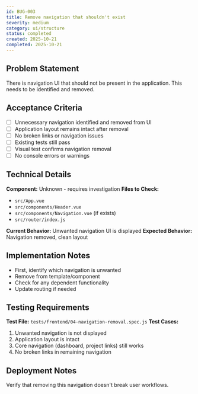 ```yaml
---
id: BUG-003
title: Remove navigation that shouldn't exist
severity: medium
category: ui/structure
status: completed
created: 2025-10-21
completed: 2025-10-21
---
```


## Problem Statement
There is navigation UI that should not be present in the application. This needs to be identified and removed.

## Acceptance Criteria
- [ ] Unnecessary navigation identified and removed from UI
- [ ] Application layout remains intact after removal
- [ ] No broken links or navigation issues
- [ ] Existing tests still pass
- [ ] Visual test confirms navigation removal
- [ ] No console errors or warnings

## Technical Details
**Component:** Unknown - requires investigation
**Files to Check:**
- `src/App.vue`
- `src/components/Header.vue`
- `src/components/Navigation.vue` (if exists)
- `src/router/index.js`

**Current Behavior:** Unwanted navigation UI is displayed
**Expected Behavior:** Navigation removed, clean layout

## Implementation Notes
- First, identify which navigation is unwanted
- Remove from template/component
- Check for any dependent functionality
- Update routing if needed

## Testing Requirements
**Test File:** `tests/frontend/04-navigation-removal.spec.js`
**Test Cases:**
1. Unwanted navigation is not displayed
2. Application layout is intact
3. Core navigation (dashboard, project links) still works
4. No broken links in remaining navigation

## Deployment Notes
Verify that removing this navigation doesn't break user workflows.
